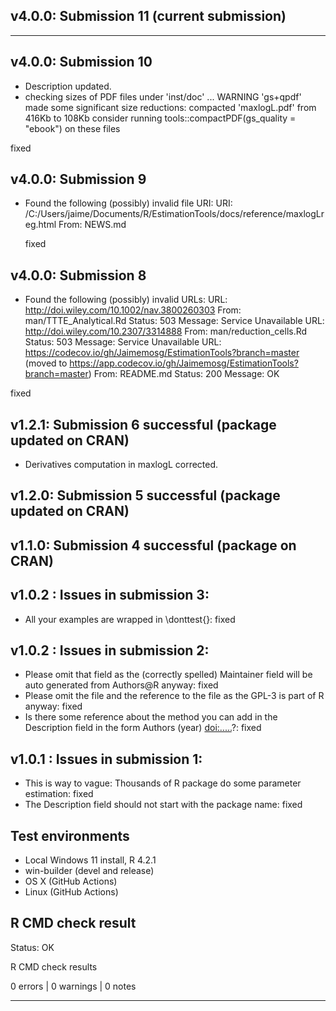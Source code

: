 ## v4.0.0: Submission 11 (current submission)

----------------------------------------------------------------
## v4.0.0: Submission 10

* Description updated.
* checking sizes of PDF files under 'inst/doc' ... WARNING
  'gs+qpdf' made some significant size reductions:
     compacted 'maxlogL.pdf' from 416Kb to 108Kb
  consider running tools::compactPDF(gs_quality = "ebook") on these files

fixed

## v4.0.0: Submission 9
* Found the following (possibly) invalid file URI:
  URI: /C:/Users/jaime/Documents/R/EstimationTools/docs/reference/maxlogLreg.html
    From: NEWS.md
    
  fixed

## v4.0.0: Submission 8

* Found the following (possibly) invalid URLs:
  URL: http://doi.wiley.com/10.1002/nav.3800260303
    From: man/TTTE_Analytical.Rd
    Status: 503
    Message: Service Unavailable
  URL: http://doi.wiley.com/10.2307/3314888
    From: man/reduction_cells.Rd
    Status: 503
    Message: Service Unavailable
  URL: https://codecov.io/gh/Jaimemosg/EstimationTools?branch=master (moved to https://app.codecov.io/gh/Jaimemosg/EstimationTools?branch=master)
    From: README.md
    Status: 200
    Message: OK

fixed

## v1.2.1: Submission 6 successful (package updated on CRAN)

* Derivatives computation in maxlogL corrected.

## v1.2.0: Submission 5 successful (package updated on CRAN)

## v1.1.0: Submission 4 successful (package on CRAN)

## v1.0.2 : Issues in submission 3:

* All your examples are wrapped in \donttest{}: fixed

## v1.0.2 : Issues in submission 2:

* Please omit that field as the (correctly spelled) Maintainer field will
  be auto generated from Authors@R anyway: fixed
* Please omit the file and the reference to the file as the GPL-3 is part
  of R anyway: fixed
* Is there some reference about the method you can add in the Description 
  field in the form Authors (year) <doi:.....>?: fixed

## v1.0.1 : Issues in submission 1:

* This is way to vague: Thousands of R package do some parameter estimation: fixed
* The Description field should not start with the package name: fixed


## Test environments

* Local Windows 11 install, R 4.2.1
* win-builder (devel and release)
* OS X (GitHub Actions)
* Linux (GitHub Actions)

## R CMD check result

Status: OK

R CMD check results

0 errors | 0 warnings | 0 notes

----------------------------------------------------------------
